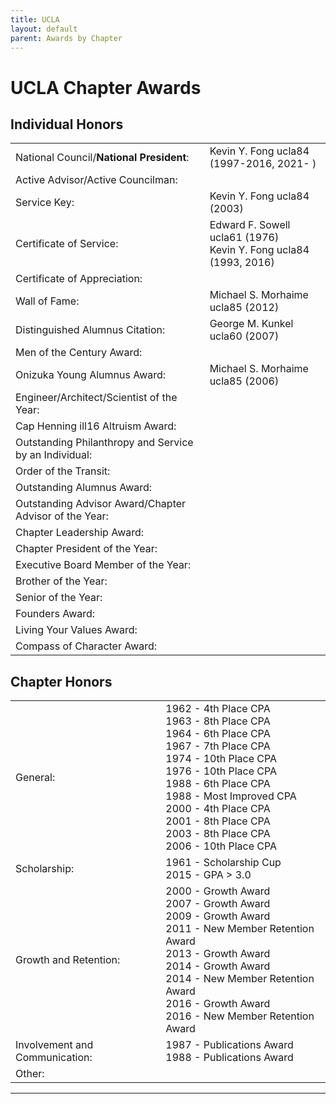 ```yaml
---
title: UCLA
layout: default
parent: Awards by Chapter
---
```


<link rel="stylesheet" href="{{ '/assets/css/by_chapter.css' | relative_url }}">

# UCLA Chapter Awards

## Individual Honors

<table>
<tbody>
<tr>
<td>National Council/<b>National President</b>:</td>
<td>Kevin Y. Fong ucla84 (1997-2016, 2021- )
</td></tr>

<tr>
<td>Active Advisor/Active Councilman:</td>
<td>
</td></tr>

<tr>
<td>Service Key:</td>
<td>Kevin Y. Fong ucla84 (2003)
</td></tr>

<tr>
<td>Certificate of Service:</td>
<td>Edward F. Sowell ucla61 (1976)
<br>Kevin Y. Fong ucla84 (1993, 2016)
</td></tr>

<tr>
<td>Certificate of Appreciation:</td>
<td>
</td></tr>

<tr>
<td>Wall of Fame:</td>
<td>Michael S. Morhaime ucla85 (2012)
</td></tr>

<tr>
<td>Distinguished Alumnus Citation:</td>
<td>George M. Kunkel ucla60 (2007)
</td></tr>

<tr>
<td>Men of the Century Award:</td>
<td> 
</td></tr>

<tr>
<td>Onizuka Young Alumnus Award:</td>
<td>Michael S. Morhaime ucla85 (2006)
</td></tr>

<tr>
<td>Engineer/Architect/Scientist of the Year:</td>
<td>
</td></tr>

<tr>
<td>Cap Henning ill16 Altruism Award:</td>
<td>
</td></tr>

<tr>
<td>Outstanding Philanthropy and Service by an Individual:</td>
<td>
</td></tr>

<tr>
<td>Order of the Transit:</td>
<td>
</td></tr>

<tr>
<td>Outstanding Alumnus Award:</td>
<td>
</td></tr>

<tr>
<td>Outstanding Advisor Award/Chapter Advisor of the Year:</td>
<td>
</td></tr>

<tr>
<td>Chapter Leadership Award:</td>
<td>
</td></tr>

<tr>
<td>Chapter President of the Year:</td>
<td>
</td></tr>

<tr>
<td>Executive Board Member of the Year:</td>
<td>
</td></tr>

<tr>
<td>Brother of the Year:</td>
<td>
</td></tr>

<tr>
<td>Senior of the Year:</td>
<td>
</td></tr>

<tr>
<td>Founders Award:</td>
<td>
</td></tr>

<tr>
<td>Living Your Values Award:</td>
<td>
</td></tr>

<tr>
<td>Compass of Character Award:</td>
<td>
</td></tr>
</tbody>
</table>

## Chapter Honors

<table>
<tbody>

<tr>
<td>General:</td>
<td>1962 - 4th Place CPA
<br>1963 - 8th Place CPA
<br>1964 - 6th Place CPA
<br>1967 - 7th Place CPA
<br>1974 - 10th Place CPA
<br>1976 - 10th Place CPA
<br>1988 - 6th Place CPA
<br>1988 - Most Improved CPA
<br>2000 - 4th Place CPA
<br>2001 - 8th Place CPA
<br>2003 - 8th Place CPA
<br>2006 - 10th Place CPA
</td></tr>

<tr>
<td>Scholarship:</td>
<td>1961 - Scholarship Cup
<br>2015 - GPA > 3.0
</td></tr>

<tr>
<td>Growth and Retention:</td>
<td>2000 - Growth Award
<br>2007 - Growth Award
<br>2009 - Growth Award
<br>2011 - New Member Retention Award
<br>2013 - Growth Award
<br>2014 - Growth Award
<br>2014 - New Member Retention Award
<br>2016 - Growth Award
<br>2016 - New Member Retention Award
</td></tr>

<tr>
<td>Involvement and Communication:</td>
<td>1987 - Publications Award
<br>1988 - Publications Award
</td></tr>

<tr>
<td>Other:</td>
<td>
</td></tr>

</tbody>

</table>

---
